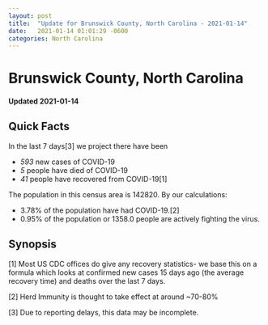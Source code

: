 ```yaml
---
layout: post
title:  "Update for Brunswick County, North Carolina - 2021-01-14"
date:   2021-01-14 01:01:29 -0600
categories: North Carolina
---
```


# Brunswick County, North Carolina
#### Updated 2021-01-14

## Quick Facts

In the last 7 days[3] we project there have been
- *593* new cases of COVID-19
- *5* people have died of COVID-19
- *41* people have recovered from COVID-19[1]

The population in this census area is 142820. By our calculations:
- 3.78% of the population have had COVID-19.[2]
- 0.95% of the population or 1358.0 people are actively fighting the virus.

## Synopsis




[1] Most US CDC offices do give any recovery statistics- we base this on a formula which looks at confirmed new cases
15 days ago (the average recovery time) and deaths over the last 7 days.

[2] Herd Immunity is thought to take effect at around ~70-80%

[3] Due to reporting delays, this data may be incomplete.
 
    